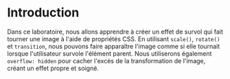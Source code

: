# Introduction

Dans ce laboratoire, nous allons apprendre à créer un effet de survol qui fait tourner une image à l'aide de propriétés CSS. En utilisant `scale()`, `rotate()` et `transition`, nous pouvons faire apparaître l'image comme si elle tournait lorsque l'utilisateur survole l'élément parent. Nous utiliserons également `overflow: hidden` pour cacher l'excès de la transformation de l'image, créant un effet propre et soigné.
